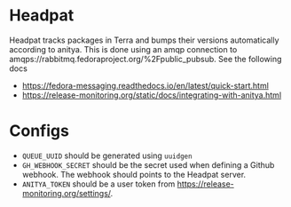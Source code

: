 # Headpat
Headpat tracks packages in Terra and bumps their versions automatically according to anitya.
This is done using an amqp connection to amqps://rabbitmq.fedoraproject.org/%2Fpublic_pubsub.
See the following docs
- https://fedora-messaging.readthedocs.io/en/latest/quick-start.html
- https://release-monitoring.org/static/docs/integrating-with-anitya.html

# Configs
- `QUEUE_UUID` should be generated using `uuidgen`
- `GH_WEBHOOK_SECRET` should be the secret used when defining a Github webhook.
The webhook should points to the Headpat server.
- `ANITYA_TOKEN` should be a user token from https://release-monitoring.org/settings/.

